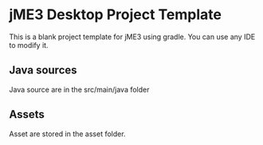 jME3 Desktop Project Template
=============================

This is a blank project template for jME3 using gradle.
You can use any IDE to modify it.

Java sources
---

Java source are in the src/main/java folder

Assets
---

Asset are stored in the asset folder.



